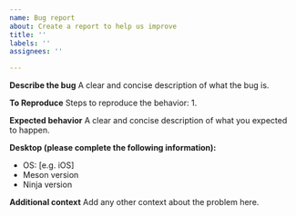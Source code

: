 ```yaml
---
name: Bug report
about: Create a report to help us improve
title: ''
labels: ''
assignees: ''

---
```


**Describe the bug**
A clear and concise description of what the bug is.

**To Reproduce**
Steps to reproduce the behavior:
1.

**Expected behavior**
A clear and concise description of what you expected to happen.

**Desktop (please complete the following information):**
 - OS: [e.g. iOS]
 - Meson version
 - Ninja version

**Additional context**
Add any other context about the problem here.
